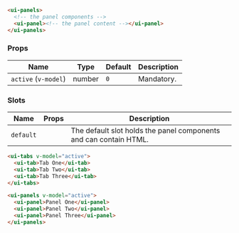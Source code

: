 ```html
<ui-panels>
  <!-- the panel components -->
  <ui-panel><!-- the panel content --></ui-panel>
</ui-panels>
```

### Props

| Name                 | Type   | Default | Description |
| -------------------- | ------ | ------- | ----------- |
| `active` (`v-model`) | number | `0`     | Mandatory.  |

### Slots

| Name      | Props | Description                                                       |
| --------- | ----- | ----------------------------------------------------------------- |
| `default` |       | The default slot holds the panel components and can contain HTML. |

```html
<ui-tabs v-model="active">
  <ui-tab>Tab One</ui-tab>
  <ui-tab>Tab Two</ui-tab>
  <ui-tab>Tab Three</ui-tab>
</ui-tabs>

<ui-panels v-model="active">
  <ui-panel>Panel One</ui-panel>
  <ui-panel>Panel Two</ui-panel>
  <ui-panel>Panel Three</ui-panel>
</ui-panels>
```
